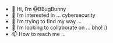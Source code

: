 - 👋 Hi, I’m @BBugBunny
- 👀 I’m interested in ... cybersecurity
- 🌱 I’m trying to find my way ...
- 💞️ I’m looking to collaborate on ... bho! :)
- 📫 How to reach me ...

<!---
BBugBunny/BBugBunny is a ✨ special ✨ repository because its `README.md` (this file) appears on your GitHub profile.
You can click the Preview link to take a look at your changes.
--->
